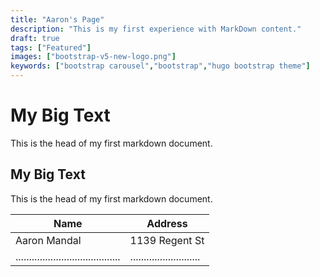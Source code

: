 ```yaml
---
title: "Aaron's Page"
description: "This is my first experience with MarkDown content."
draft: true
tags: ["Featured"]
images: ["bootstrap-v5-new-logo.png"]
keywords: ["bootstrap carousel","bootstrap","hugo bootstrap theme"]
---
```


# My Big Text 
This is the head of my first markdown document.
## My Big Text 
This is the head of my first markdown document.

| Name | Address |
|---------------------- | ----------------|
| Aaron Mandal | 1139 Regent St |
| ....................................... | .......................... |

